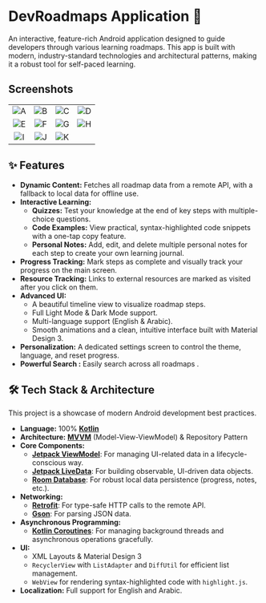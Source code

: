 # DevRoadmaps Application 🚀

An interactive, feature-rich Android application designed to guide developers through various learning roadmaps. This app is built with modern, industry-standard technologies and architectural patterns, making it a robust tool for self-paced learning.

## Screenshots

| | | | |
| :---: | :---: | :---: | :---: |
| ![A](https://github.com/user-attachments/assets/b3e63e29-6e00-4989-824b-a25c7cb19ee1) | ![B](https://github.com/user-attachments/assets/1ee38750-db1d-49d6-82a3-ecef0976b5a2) | ![C](https://github.com/user-attachments/assets/247b1875-4bcd-48f3-8112-ee508c8c5979) | ![D](https://github.com/user-attachments/assets/8e6d7092-86d1-40e0-b3df-63d03010ae88) |
| ![E](https://github.com/user-attachments/assets/eef6a509-76f9-4fd7-a23a-f0f5244aa78f) | ![F](https://github.com/user-attachments/assets/dc6767b0-4f13-43f4-94ae-fd7203043124) | ![G](https://github.com/user-attachments/assets/3d4264cc-9851-4477-bce4-abc020e27a22) | ![H](https://github.com/user-attachments/assets/2363559c-667a-4751-8add-54bf466a9101) |
| ![I](https://github.com/user-attachments/assets/fc97c3bf-d108-4a4c-9430-228d8aa3c7a3) | ![J](https://github.com/user-attachments/assets/a72bc9e6-3a62-4de2-ac86-9a52d5f83ca9) | ![K](https://github.com/user-attachments/assets/92038be3-a09d-4a70-88eb-50852e74fe79) | |

## ✨ Features
- **Dynamic Content:** Fetches all roadmap data from a remote API, with a fallback to local data for offline use.
- **Interactive Learning:**
    - **Quizzes:** Test your knowledge at the end of key steps with multiple-choice questions.
    - **Code Examples:** View practical, syntax-highlighted code snippets with a one-tap copy feature.
    - **Personal Notes:** Add, edit, and delete multiple personal notes for each step to create your own learning journal.
- **Progress Tracking:** Mark steps as complete and visually track your progress on the main screen.
- **Resource Tracking:** Links to external resources are marked as visited after you click on them.
- **Advanced UI:**
    - A beautiful timeline view to visualize roadmap steps.
    - Full Light Mode & Dark Mode support.
    - Multi-language support (English & Arabic).
    - Smooth animations and a clean, intuitive interface built with Material Design 3.
- **Personalization:** A dedicated settings screen to control the theme, language, and reset progress.
- **Powerful Search :** Easily search across all roadmaps .

## 🛠 Tech Stack & Architecture
This project is a showcase of modern Android development best practices.
- **Language:** 100% [**Kotlin**](https://kotlinlang.org/)
- **Architecture:** [**MVVM**](https://developer.android.com/topic/architecture) (Model-View-ViewModel) & Repository Pattern
- **Core Components:**
    - [**Jetpack ViewModel**](https://developer.android.com/topic/libraries/architecture/viewmodel): For managing UI-related data in a lifecycle-conscious way.
    - [**Jetpack LiveData**](https://developer.android.com/topic/libraries/architecture/livedata): For building observable, UI-driven data objects.
    - [**Room Database**](https://developer.android.com/training/data-storage/room): For robust local data persistence (progress, notes, etc.).
- **Networking:**
    - [**Retrofit**](https://square.github.io/retrofit/): For type-safe HTTP calls to the remote API.
    - [**Gson**](https://github.com/google/gson): For parsing JSON data.
- **Asynchronous Programming:**
    - [**Kotlin Coroutines**](https://kotlinlang.org/docs/coroutines-overview.html): For managing background threads and asynchronous operations gracefully.
- **UI:**
    - XML Layouts & Material Design 3
    - `RecyclerView` with `ListAdapter` and `DiffUtil` for efficient list management.
    - `WebView` for rendering syntax-highlighted code with `highlight.js`.
- **Localization:** Full support for English and Arabic.
